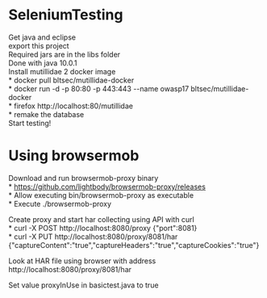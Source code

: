 # SeleniumTesting
Get java and eclipse  
export this project  
Required jars are in the libs folder  
Done with java 10.0.1  
Install mutillidae 2 docker image   
	* docker pull bltsec/mutillidae-docker  
	* docker run -d -p 80:80 -p 443:443 --name owasp17 bltsec/mutillidae-docker  
	* firefox http://localhost:80/mutillidae  
	* remake the database  
Start testing!  

# Using browsermob
Download and run browsermob-proxy binary  
	* https://github.com/lightbody/browsermob-proxy/releases  
	* Allow executing bin/browsermob-proxy as executable  
	* Execute ./browsermob-proxy  

Create proxy and start har collecting using API with curl  
	* curl -X POST http://localhost:8080/proxy {"port":8081}  
	* curl -X PUT http://localhost:8080/proxy/8081/har   {"captureContent":"true","captureHeaders":"true","captureCookies":"true"}  

Look at HAR file using browser with address http://localhost:8080/proxy/8081/har  

Set value proxyInUse in basictest.java to true  
